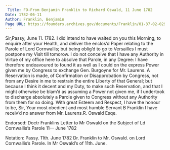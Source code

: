 ```yaml
---
 Title: FO-From Benjamin Franklin to Richard Oswald, 11 June 1782
Date: 1782-06-11
Author: Franklin, Benjamin
Page URL: https://founders.archives.gov/documents/Franklin/01-37-02-0293
---
```


Sir,Passy, June 11. 1782.
I did intend to have waited on you this Morning, to enquire after your Health, and deliver the enclos’d Paper relating to the Parole of Lord Cornwallis; but being oblig’d to go to Versailles I must postpone my Visit till tomorow. I do not conceive that I have any Authority in Virtue of my office here to absolve that Parole, in any Degree: I have therefore endeavoured to found it as well as I could on the express Power given me by Congress to exchange Gen. Burgoyne for Mr. Laurens. A Reservation is made, of Confirmation or Disapprobation by Congress, not from any Desire in me to restrain the entire Liberty of that General; but because I think it decent and my Duty, to make such Reservation, and that I might otherwise be blam’d as assuming a Power not given me, if I undertook to discharge absolutely a Parole given to Congress without any Authority from them for so doing. With great Esteem and Respect, I have the honour to be, Sir, Your most obedient and most humble Servant
B Franklin
I have receiv’d no answer from Mr. Laurens.R. Oswald Esqe.
 
Endorsed: Doctr Franklins Letter to Mr Oswald on the Subject of Ld Cornwallis’s Parole 11— June 1782

Notation: Passy. 11th. June 1782 Dr. Franklin to Mr. Oswald. on Lord Cornwallis’s Parole. In Mr Oswald’s of 11th. June.

